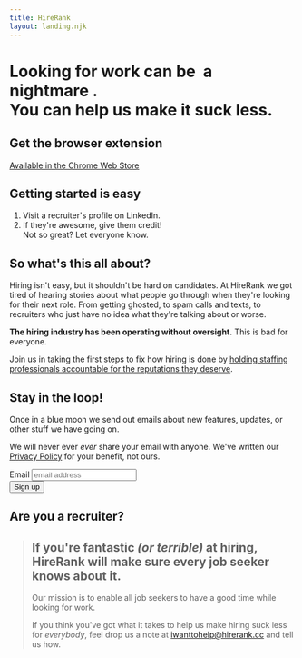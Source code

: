 ```yaml
---
title: HireRank
layout: landing.njk
---
```


<div id="hero">
    <div class="hero-image">
        <div class="hero-text"><h1><span id="hero-verb">Looking for work</span> can be <span id="hero-term">&nbsp;a nightmare&nbsp;</span>.</br>
You can help us make it suck less.</h1></div>
    </div>
    <script>
        let v = document.getElementById('hero-verb');
        let t = document.getElementById('hero-term');
        let verbs = ["Looking for work", "Searching for a next gig", "Applying for a new job", "Interviews","Screening calls","Navigating job boards", "Applying for jobs","Working with recruiters"];
        let words = ["a nightmare","the worst","a pain","hell","pure toil","disorientating","a struggle","an uphill battle"];
        v.innerHTML = verbs[Math.floor(Math.random()*verbs.length)]
        t.innerHTML = `&nbsp;${words[Math.floor(Math.random()*words.length)]}&nbsp;`
    </script>
</div>

<div id="get-extension" class="em">
    <article>
        <h1>Get the browser extension</h1>
        <a href="https://chrome.google.com/webstore/detail/nbodnfcbgadbbolfalgfcndkklccbfef" target="_blank" class="chrome-store-button"><span>Available in the Chrome Web Store</span></a>
        <h2>Getting started is easy</h2>
        <ol>
            <li>Visit a recruiter's profile on LinkedIn.</li>
            <li>If they're awesome, give them credit!<br/>Not so great? Let everyone know.</li>
        </ol>
    <!--<p>Been sent you junk job descriptions, ghosted, or whatever the situation may have been.</p>-->
    </article>
</div>



<div>
    <article>
        <h1>So what's this all about?</h1>
        <p>Hiring isn't easy, but it shouldn't be hard on candidates. At HireRank we got tired of hearing stories about what people go through when they're looking for their next role. From getting ghosted, to spam calls and texts, to recruiters who just have no idea what they're talking about or worse.</p>
        <p><strong>The hiring industry has been operating without oversight.</strong> This is bad for everyone.</p>
        <p>Join us in taking the first steps to fix how hiring is done by <a href="https://chrome.google.com/webstore/detail/nbodnfcbgadbbolfalgfcndkklccbfef" target="_blank">holding staffing professionals accountable for the reputations they deserve</a>.</p>
        <!-- <p>Recruiters take notice, if you're fantastic or terrible at hiring, HireRank will make sure everybody knows about it.</p>-->
    </article>
</div>

<div class="mc-form">
    <article>
        <h1>Stay in the loop!</h1>
        <!-- Begin Mailchimp Signup Form -->
        <p>Once in a blue moon we send out emails about new features, updates, or other stuff we have going on.</p><p>We will never ever <em>ever</em> share your email with anyone. We've written our <a href="/privacy">Privacy Policy</a> for your benefit, not ours.</p>
        <div id="mc_embed_signup" class="em">
            <form action="https://report.us20.list-manage.com/subscribe/post?u=455d34947bfdd62f54496d27f&id=105eaf57e4&f_id=008426e7f0" method="post" id="mc-embedded-subscribe-form" name="mc-embedded-subscribe-form" class="validate" target="_blank" novalidate>
                <div id="mc_embed_signup_scroll">
                    <label for="mce-EMAIL" class="sr-only">Email</label>
                    <input type="email" value="" name="EMAIL" class="email" id="mce-EMAIL" placeholder="email address" required>
                    <!-- real people should not fill this in and expect good things - do not remove this or risk form bot signups-->
                    <div style="position: absolute; left: -5000px;" aria-hidden="true"><input type="text" name="b_455d34947bfdd62f54496d27f_105eaf57e4" tabindex="-1" value=""/></div>
                    <br/><input type="submit" value="Sign up" name="subscribe" id="mc-embedded-subscribe" class="button" />
                            <!--<p class="brandingLogo"><a href="http://eepurl.com/hS8x21" title="Mailchimp - email marketing made easy and fun"><img src="https://eep.io/mc-cdn-images/template_images/branding_logo_text_dark_dtp.svg"></a></p>--> 
                </div>
            </form>
        </div><!--End mc_embed_signup-->
    </article>
</div>

<div>
    <article>
        <h1>Are you a recruiter?</h1>
        <blockquote>
            <h2>If you're fantastic <em>(or terrible)</em> at hiring, HireRank will make sure every job seeker knows about it.</h2>
            <p><!-- We are first and foremost a candidate-advocacy startup.  -->Our mission is to enable all job seekers to have a good time while looking for work.</p>
            <p>If you think you've got what it takes to help us make hiring suck less for <em>everybody</em>, feel drop us a note at <a href="mailto:iwanttohelp@hirerank.cc">iwanttohelp@hirerank.cc</a> and tell us how.</p>
        </blockquote>
    </article>
</div>
